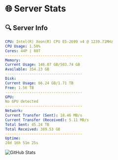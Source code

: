 # 🌐 Server Stats
## 🔍 Server Info
```yaml
CPU: Intel(R) Xeon(R) CPU E5-2699 v4 @ 1239.71MHz
CPU Usage: 1.50%
Cores: 44P | 88T
-----------------------------------
Memory:
Current Usage: 146.07 GB/503.74 GB
Available: 354.23 GB
-----------------------------------
Disk:
Current Usage: 66.24 GB/1.71 TB
Free: 1.56 TB
-----------------------------------
GPU:
No GPU detected
-----------------------------------
Network:
Current Transfer (Sent): 18.46 MB/s
Current Transfer (Received): 5.11 MB/s
Total Sent: 45.24 TB
Total Received: 389.53 GB
-----------------------------------
Uptime:
28d 16h 51m 25s
```
![GitHub Stats](https://img.shields.io/badge/Updated-2025-04-05_14:14:14-blue)